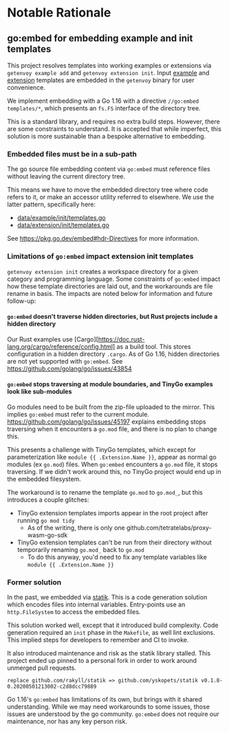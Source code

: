 # Notable Rationale

## go:embed for embedding example and init templates

This project resolves templates into working examples or extensions via `getenvoy example add` and
`getenvoy extension init`. Input [example](data/example/init/templates) and [extension](data/extension/init/templates)
templates are embedded in the `getenvoy` binary for user convenience.

We implement embedding with a Go 1.16 with a directive `//go:embed templates/*`, which presents an `fs.FS` interface of
the directory tree. 

This is a standard library, and requires no extra build steps. However, there are some constraints to understand. It is
accepted that while imperfect, this solution is more sustainable than a bespoke alternative to embedding.

### Embedded files must be in a sub-path
The go source file embedding content via `go:embed` must reference files without leaving the current directory tree.

This means we have to move the embedded directory tree where code refers to it, or make an accessor utility referred to
elsewhere. We use the latter pattern, specifically here:
* [data/example/init/templates.go](data/example/init/templates.go) 
* [data/extension/init/templates.go](data/extension/init/templates.go)

See https://pkg.go.dev/embed#hdr-Directives for more information.

### Limitations of `go:embed` impact extension init templates
`getenvoy extension init` creates a workspace directory for a given category and programming language. Some constraints
of `go:embed` impact how these template directories are laid out, and the workarounds are file rename in basis. The
impacts are noted below for information and future follow-up:

#### `go:embed` doesn't traverse hidden directories, but Rust projects include a hidden directory 
Our Rust examples use [Cargo][https://doc.rust-lang.org/cargo/reference/config.html] as a build tool. This stores
configuration in a hidden directory `.cargo`. As of Go 1.16, hidden directories are not yet supported with `go:embed`.
See https://github.com/golang/go/issues/43854

#### `go:embed` stops traversing at module boundaries, and TinyGo examples look like sub-modules
Go modules need to be built from the zip-file uploaded to the mirror. This implies `go:embed` must refer to the
current module. https://github.com/golang/go/issues/45197 explains embedding stops traversing when it encounters a
`go.mod` file, and there is no plan to change this.

This presents a challenge with TinyGo templates, which except for parameterization like `module {{ .Extension.Name }}`,
appear as normal go modules (ex `go.mod`) files. When `go:embed` encounters a `go.mod` file, it stops traversing. If we
didn't work around this, no TinyGo project would end up in the embedded filesystem.

The workaround is to rename the template `go.mod` to `go.mod_`, but this introduces a couple glitches:

* TinyGo extension templates imports appear in the root project after running `go mod tidy`
  * As of the writing, there is only one github.com/tetratelabs/proxy-wasm-go-sdk
* TinyGo extension templates can't be run from their directory without temporarily renaming `go.mod_` back to `go.mod`
  * To do this anyway, you'd need to fix any template variables like `module {{ .Extension.Name }}`

### Former solution
In the past, we embedded via [statik](https://github.com/rakyll/statik). This is a code generation solution which
encodes files into internal variables. Entry-points use an `http.FileSystem` to access the embedded files.

This solution worked well, except that it introduced build complexity. Code generation required an `init` phase in the
`Makefile`, as well lint exclusions. This implied steps for developers to remember and CI to invoke.

It also introduced maintenance and risk as the statik library stalled. This project ended up pinned to a personal fork
in order to work around unmerged pull requests.
```
replace github.com/rakyll/statik => github.com/yskopets/statik v0.1.8-0.20200501213002-c2d8dcc79889
```

Go 1.16's `go:embed` has limitations of its own, but brings with it shared understanding. While we may need workarounds
to some issues, those issues are understood by the go community. `go:embed` does not require our maintenance, nor has
any key person risk.
